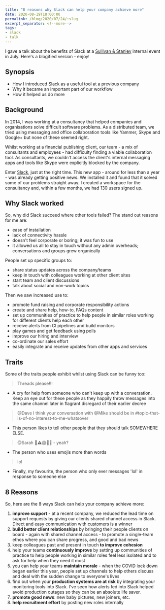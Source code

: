 ```yaml
---
title: "8 reasons why Slack can help your company achieve more"
date: 2020-08-19T18:00:00
permalink: /blog/2020/07/24/:slug
excerpt_separator: <!--more-->
tags:
- slack
- talk
---
```


I gave a talk about the benefits of Slack at a [Sullivan & Stanley](https://www.sullivanstanley.com) internal event in July. Here's a blogified version - enjoy!
<!--more-->

## Synopsis

* How I introduced Slack as a useful tool at a previous company
* Why it became an important part of our workflow
* How it helped us do more

## Background

In 2014, I was working at a consultancy that helped companies and organisations solve difficult software problems. As a distributed team, we tried using messaging and office collaboration tools like Yammer, Skype and Google+ but none of these seemed right.

Whilst working at a financial publishing client, our team - a mix of consultants and employees - had difficulty finding a viable collaboration tool. As consultants, we couldn't access the client's internal messaging apps and tools like Skype were explicitly blocked by the company.

Enter [Slack](www.slack.com), just at the right time. This new app - around for less than a year - was already getting positive news. We installed it and found that it solved some of our problems straight away. I created a workspace for the consultancy and, within a few months, we had 130 users signed up.

## Why Slack worked

So, why did Slack succeed where other tools failed? The stand out reasons for me are:

- ease of installation
- lack of connectivity hassle
- doesn't feel corporate or boring; it was fun to use
- it allowed us all to stay in touch without any admin overheads; conversations and groups grew organically

People set up specific groups to:

- share status updates across the company/teams
- keep in touch with colleagues working at other client sites
- start team and client discussions
- talk about social and non-work topics

Then we saw increased use to:

- promote fund raising and corporate responsibility actions
- create and share help, how-to, FAQs content
- set up communities of practice to help people in similar roles working for different clients help each other
- receive alerts from CI pipelines and build monitors
- play games and get feedback using polls
- improve our hiring and interview
- co-ordinate our sales effort
- easily integrate and receive updates from other apps and services

## Traits

Some of the traits people exhibit whilst using Slack can be funny too:

> Threads please!!!

* A cry for help from someone who can't keep up with a conversation. Keep an eye out for these people as they happily throw messages into the same channel later in flagrant disregard of their earlier decree

> @Dave I think your conversation with @Mike should be in #topic-that-is-of-no-interest-to-me-whatsover

- This person likes to tell other people that they should talk SOMEWHERE ELSE.

> @Sarah 🤬⚠️😱🧛‍♂️ - yeah?

- The person who uses emojis more than words

> lol

- Finally, my favourite, the person who only ever messages 'lol' in response to someone else

## 8 Reasons

So, here are the 8 ways Slack can help your company achieve more:

1. **improve support** - at a recent company, we reduced the lead time on support requests by giving our clients shared channel access in Slack. Direct and easy communication with customers is a winner
2. **build better client relationships** by bringing their people clients on board - again with shared channel access - to promote a single-team ethos where you can share progress, and good and bad news
3. keep colleagues past and present in touch **to improve cohesion**
4. help your teams **continuously improve** by setting up communities of practice to help people working in similar roles feel less isolated and to ask for help when they need it most
5. you can help your teams **maintain morale** - when the COVID lock down began earlier this year, people set up channels to help others discuss and deal with the sudden change to everyone's lives
6. find out when your **production systems are at risk** by integrating your monitoring tools into Slack. I've seen how alerts fed into Slack helped avoid production outages so they can be an absolute life saver.
7. **promote good news**:  new baby pictures, new joiners, etc.
8. **help recruitment effort** by posting new roles internally